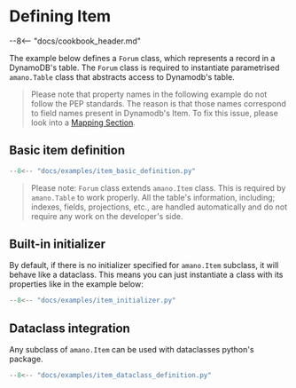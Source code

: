# Defining Item

--8<-- "docs/cookbook_header.md"

The example below defines a `Forum` class, which represents a record in a DynamoDB's table. The `Forum` class is required to instantiate parametrised `amano.Table` class that abstracts access to Dynamodb's table.

> Please note that property names in the following example do not follow the PEP standards. The reason is that those names correspond to field names present in Dynamodb's Item. To fix this issue, please look into a [Mapping Section](/field_mapping).
 
## Basic item definition

```python title="Basic Item Example"
--8<-- "docs/examples/item_basic_definition.py"
```

> Please note: `Forum` class extends `amano.Item` class. This is required by `amano.Table` to work properly. All the table's information, including; indexes, fields, projections, etc., are handled automatically and do not require any work on the developer's side.

## Built-in initializer

By default, if there is no initializer specified for `amano.Item` subclass, it will behave like a dataclass. This means you can just instantiate a class with its properties like in the example below:

```python title="Built-in item initializer"
--8<-- "docs/examples/item_initializer.py"
```


## Dataclass integration

Any subclass of `amano.Item` can be used with dataclasses python's package.

```python title="Dataclass integration"
--8<-- "docs/examples/item_dataclass_definition.py"
```
